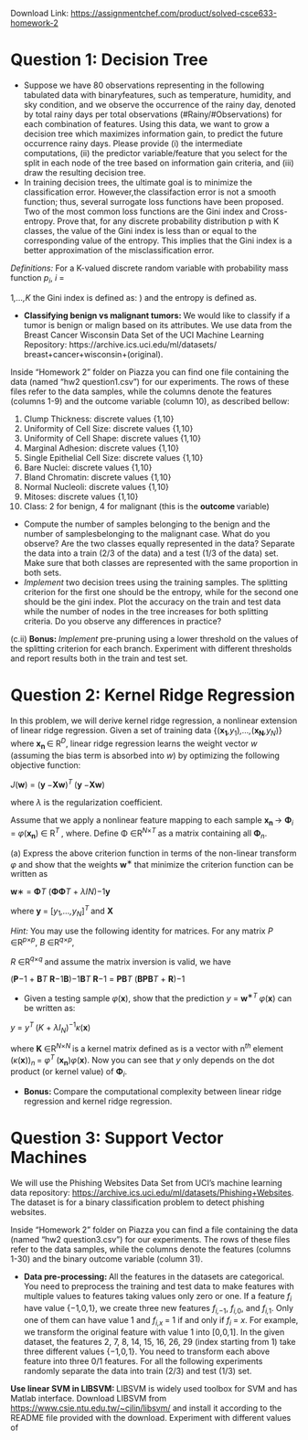 Download Link: https://assignmentchef.com/product/solved-csce633-homework-2
<br>
<h1>Question 1: Decision Tree</h1>

<ul>

 <li>Suppose we have 80 observations representing in the following tabulated data with binaryfeatures, such as temperature, humidity, and sky condition, and we observe the occurrence of the rainy day, denoted by total rainy days per total observations (#Rainy/#Observations) for each combination of features. Using this data, we want to grow a decision tree which maximizes information gain, to predict the future occurrence rainy days. Please provide (i) the intermediate computations, (ii) the predictor variable/feature that you select for the split in each node of the tree based on information gain criteria, and (iii) draw the resulting decision tree.</li>

 <li>In training decision trees, the ultimate goal is to minimize the classification error. However,the classifaction error is not a smooth function; thus, several surrogate loss functions have been proposed. Two of the most common loss functions are the Gini index and Cross-entropy. Prove that, for any discrete probability distribution p with K classes, the value of the Gini index is less than or equal to the corresponding value of the entropy. This implies that the Gini index is a better approximation of the misclassification error.</li>

</ul>

<em>Definitions: </em>For a K-valued discrete random variable with probability mass function <em>p<sub>i</sub></em>, <em>i </em>=

1<em>,…,K </em>the Gini index is defined as: ) and the entropy is defined as.

<ul>

 <li><strong>Classifying benign vs malignant tumors: </strong>We would like to classify if a tumor is benign or malign based on its attributes. We use data from the Breast Cancer Wisconsin Data Set of the UCI Machine Learning Repository: https://archive.ics.uci.edu/ml/datasets/ breast+cancer+wisconsin+(original).</li>

</ul>

Inside “Homework 2” folder on Piazza you can find one file containing the data (named “hw2 question1.csv”) for our experiments. The rows of these files refer to the data samples, while the columns denote the features (columns 1-9) and the outcome variable (column 10), as described bellow:

<ol>

 <li>Clump Thickness: discrete values {1<em>,</em>10}</li>

 <li>Uniformity of Cell Size: discrete values {1<em>,</em>10}</li>

 <li>Uniformity of Cell Shape: discrete values {1<em>,</em>10}</li>

 <li>Marginal Adhesion: discrete values {1<em>,</em>10}</li>

 <li>Single Epithelial Cell Size: discrete values {1<em>,</em>10}</li>

 <li>Bare Nuclei: discrete values {1<em>,</em>10}</li>

 <li>Bland Chromatin: discrete values {1<em>,</em>10}</li>

 <li>Normal Nucleoli: discrete values {1<em>,</em>10}</li>

 <li>Mitoses: discrete values {1<em>,</em>10}</li>

 <li>Class: 2 for benign, 4 for malignant (this is the <strong>outcome </strong>variable)</li>

</ol>

<ul>

 <li>Compute the number of samples belonging to the benign and the number of samplesbelonging to the malignant case. What do you observe? Are the two classes equally represented in the data? Separate the data into a train (2/3 of the data) and a test (1/3 of the data) set. Make sure that both classes are represented with the same proportion in both sets.</li>

 <li><em>Implement </em>two decision trees using the training samples. The splitting criterion for the first one should be the entropy, while for the second one should be the gini index. Plot the accuracy on the train and test data while the number of nodes in the tree increases for both splitting criteria. Do you observe any differences in practice?</li>

</ul>

(c.ii) <strong>Bonus: </strong><em>Implement </em>pre-pruning using a lower threshold on the values of the splitting criterion for each branch. Experiment with different thresholds and report results both in the train and test set.

<h1>Question 2: Kernel Ridge Regression</h1>

In this problem, we will derive kernel ridge regression, a nonlinear extension of linear ridge regression. Given a set of training data {(<strong>x<sub>1</sub></strong><em>,y</em><sub>1</sub>)<em>,…,</em>(<strong>x<sub>N</sub></strong><em>,y<sub>N</sub></em>)} where <strong>x<sub>n </sub></strong>∈ R<em><sup>D</sup></em>, linear ridge regression learns the weight vector <em>w </em>(assuming the bias term is absorbed into <em>w</em>) by optimizing the following objective function:

<em>J</em>(<strong>w</strong>) = (<strong>y </strong>−<strong>Xw</strong>)<em><sup>T </sup></em>(<strong>y </strong>−<strong>Xw</strong>)


where <em>λ </em>is the regularization coefficient.

Assume that we apply a nonlinear feature mapping to each sample <strong>x<sub>n </sub></strong>→ <strong>Φ</strong><em><sub>i </sub></em>= <em>φ</em>(<strong>x<sub>n</sub></strong>) ∈ R<em><sup>T </sup></em>, where. Define Φ ∈R<em><sup>N</sup></em><sup>×<em>T </em></sup>as a matrix containing all <strong>Φ</strong><em><sub>n</sub></em>.

(a) Express the above criterion function in terms of the non-linear transform <em>φ </em>and show that the weights <strong>w</strong><sup>∗ </sup>that minimize the criterion function can be written as

<strong>w</strong>∗ = <strong>Φ</strong><em>T </em>(<strong>ΦΦ</strong><em>T </em>+ <em>λ</em><em>I</em><em>N</em>)−1<strong>y</strong>

where <strong>y </strong>= [<em>y</em><sub>1</sub><em>,…,y<sub>N</sub></em>]<em><sup>T </sup></em>and <strong>X </strong>

<em>Hint: </em>You may use the following identity for matrices. For any matrix <em>P </em>∈R<em><sup>p</sup></em><sup>×<em>p</em></sup>, <em>B </em>∈R<em><sup>q</sup></em><sup>×<em>p</em></sup>,

<em>R </em>∈R<em><sup>q</sup></em><sup>×<em>q </em></sup>and assume the matrix inversion is valid, we have

(<strong>P</strong>−1 + <strong>B</strong><em>T </em><strong>R</strong>−1<strong>B</strong>)−1<strong>B</strong><em>T </em><strong>R</strong>−1 = <strong>PB</strong><em>T </em>(<strong>BPB</strong><em>T </em>+ <strong>R</strong>)−1

<ul>

 <li>Given a testing sample <em>φ</em>(<strong>x</strong>), show that the prediction <em>y </em>= <strong>w</strong><sup>∗<em>T </em></sup><em>φ</em>(<strong>x</strong>) can be written as:</li>

</ul>

<em>y </em>= <em>y<sup>T </sup></em>(<em>K </em>+ <em>λ</em><em>I<sub>N</sub></em>)<sup>−1</sup><em>κ</em>(<strong>x</strong>)

where <strong>K </strong>∈R<em><sup>N</sup></em><sup>×<em>N </em></sup>is a kernel matrix defined as is a vector with n<em><sup>th </sup></em>element (<em>κ</em>(<strong>x</strong>))<em><sub>n </sub></em>= <em>φ<sup>T </sup></em>(<strong>x<sub>n</sub></strong>)<em>φ</em>(<strong>x</strong>). Now you can see that <em>y </em>only depends on the dot product (or kernel value) of <strong>Φ</strong><em><sub>i</sub></em>.

<ul>

 <li><strong>Bonus: </strong>Compare the computational complexity between linear ridge regression and kernel ridge regression.</li>

</ul>

<h1>Question 3: Support Vector Machines</h1>

We will use the Phishing Websites Data Set from UCI’s machine learning data repository: https://archive.ics.uci.edu/ml/datasets/Phishing+Websites. The dataset is for a binary classification problem to detect phishing websites.

Inside “Homework 2” folder on Piazza you can find a file containing the data (named “hw2 question3.csv”) for our experiments. The rows of these files refer to the data samples, while the columns denote the features (columns 1-30) and the binary outcome variable (column 31).

<ul>

 <li><strong>Data pre-processing: </strong>All the features in the datasets are categorical. You need to preprocess the training and test data to make features with multiple values to features taking values only zero or one. If a feature <em>f<sub>i </sub></em>have value {−1<em>,</em>0<em>,</em>1}, we create three new features <em>f<sub>i,</sub></em><sub>−1</sub>, <em>f<sub>i,</sub></em><sub>0</sub>, and <em>f<sub>i,</sub></em><sub>1</sub>. Only one of them can have value 1 and <em>f<sub>i,x </sub></em>= 1 if and only if <em>f<sub>i </sub></em>= <em>x</em>. For example, we transform the original feature with value 1 into [0<em>,</em>0<em>,</em>1]. In the given dataset, the features 2, 7, 8, 14, 15, 16, 26, 29 (index starting from 1) take three different values {−1<em>,</em>0<em>,</em>1}. You need to transform each above feature into three 0/1 features. For all the following experiments randomly separate the data into train (2/3) and test (1/3) set.</li>

</ul>

<strong>Use linear SVM in LIBSVM: </strong>LIBSVM is widely used toolbox for SVM and has Matlab interface. Download LIBSVM from https://www.csie.ntu.edu.tw/~cjlin/libsvm/ and install it according to the README file provided with the download. Experiment with different values of